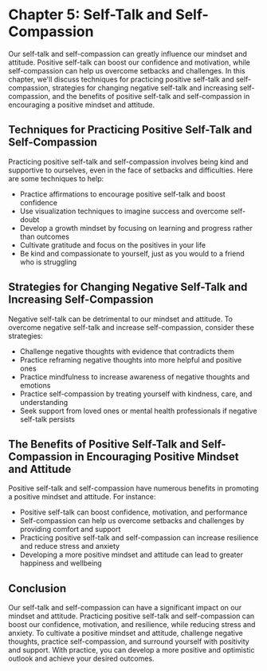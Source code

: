 Chapter 5: Self-Talk and Self-Compassion
========================================

Our self-talk and self-compassion can greatly influence our mindset and attitude. Positive self-talk can boost our confidence and motivation, while self-compassion can help us overcome setbacks and challenges. In this chapter, we'll discuss techniques for practicing positive self-talk and self-compassion, strategies for changing negative self-talk and increasing self-compassion, and the benefits of positive self-talk and self-compassion in encouraging a positive mindset and attitude.

Techniques for Practicing Positive Self-Talk and Self-Compassion
----------------------------------------------------------------

Practicing positive self-talk and self-compassion involves being kind and supportive to ourselves, even in the face of setbacks and difficulties. Here are some techniques to help:

* Practice affirmations to encourage positive self-talk and boost confidence
* Use visualization techniques to imagine success and overcome self-doubt
* Develop a growth mindset by focusing on learning and progress rather than outcomes
* Cultivate gratitude and focus on the positives in your life
* Be kind and compassionate to yourself, just as you would to a friend who is struggling

Strategies for Changing Negative Self-Talk and Increasing Self-Compassion
-------------------------------------------------------------------------

Negative self-talk can be detrimental to our mindset and attitude. To overcome negative self-talk and increase self-compassion, consider these strategies:

* Challenge negative thoughts with evidence that contradicts them
* Practice reframing negative thoughts into more helpful and positive ones
* Practice mindfulness to increase awareness of negative thoughts and emotions
* Practice self-compassion by treating yourself with kindness, care, and understanding
* Seek support from loved ones or mental health professionals if negative self-talk persists

The Benefits of Positive Self-Talk and Self-Compassion in Encouraging Positive Mindset and Attitude
---------------------------------------------------------------------------------------------------

Positive self-talk and self-compassion have numerous benefits in promoting a positive mindset and attitude. For instance:

* Positive self-talk can boost confidence, motivation, and performance
* Self-compassion can help us overcome setbacks and challenges by providing comfort and support
* Practicing positive self-talk and self-compassion can increase resilience and reduce stress and anxiety
* Developing a more positive mindset and attitude can lead to greater happiness and wellbeing

Conclusion
----------

Our self-talk and self-compassion can have a significant impact on our mindset and attitude. Practicing positive self-talk and self-compassion can boost our confidence, motivation, and resilience, while reducing stress and anxiety. To cultivate a positive mindset and attitude, challenge negative thoughts, practice self-compassion, and surround yourself with positivity and support. With practice, you can develop a more positive and optimistic outlook and achieve your desired outcomes.
